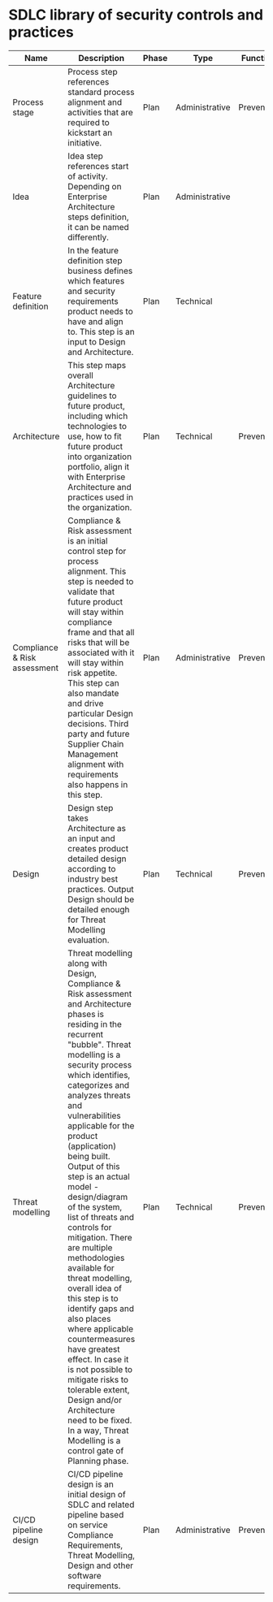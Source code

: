 # SDLC library of security controls and practices


| Name  | Description | Phase | Type | Function |
| ------------- | ------------- | ------------- | ------------- | ------------- |
| Process stage  | Process step references standard process alignment and activities that are required to kickstart an initiative.  | Plan | Administrative | Preventive |
| Idea  | Idea step references start of activity. Depending on Enterprise Architecture steps definition, it can be named differently.  | Plan | Administrative |  |
| Feature definition  | In the feature definition step business defines which features and security requirements product needs to have and align to. This step is an input to Design and Architecture.  | Plan | Technical |  |
| Architecture  | This step maps overall Architecture guidelines to future product, including which technologies to use, how to fit future product into organization portfolio, align it with Enterprise Architecture and practices used in the organization.  | Plan | Technical | Preventive |
| Compliance & Risk assessment  | Compliance & Risk assessment is an initial control step for process alignment. This step is needed to validate that future product will stay within compliance frame and that all risks that will be associated with it will stay within risk appetite. This step can also mandate and drive particular Design decisions. Third party and future Supplier Chain Management alignment with requirements also happens in this step.  | Plan | Administrative | Preventive |
| Design  | Design step takes Architecture as an input and creates product detailed design according to industry best practices. Output Design should be detailed enough for Threat Modelling evaluation.  | Plan | Technical | Preventive |
| Threat modelling  | Threat modelling along with Design, Compliance & Risk assessment and Architecture phases is residing in the recurrent "bubble". Threat modelling is a security process which identifies, categorizes and analyzes threats and vulnerabilities applicable for the product (application) being built. Output of this step is an actual model - design/diagram of the system, list of threats and controls for mitigation. There are multiple methodologies available for threat modelling, overall idea of this step is to identify gaps and also places where applicable countermeasures have greatest effect. In case it is not possible to mitigate risks to tolerable extent, Design and/or Architecture need to be fixed. In a way, Threat Modelling is a control gate of Planning phase.  | Plan | Technical | Preventive |
| CI/CD pipeline design | CI/CD pipeline design is an initial design of SDLC and related pipeline based on service Compliance Requirements, Threat Modelling, Design and other software requirements. | Plan | Administrative | Preventive |

